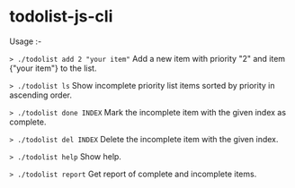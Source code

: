 # todolist-js-cli

Usage :-

`> ./todolist add 2 "your item"`
Add a new item with priority "2" and item {"your item"} to the list.

`> ./todolist ls`
Show incomplete priority list items sorted by priority in ascending order.

`> ./todolist done INDEX`
Mark the incomplete item with the given index as complete.

`> ./todolist del INDEX`
Delete the incomplete item with the given index.

`> ./todolist help`
Show help.

`> ./todolist report`
Get report of complete and incomplete items.
